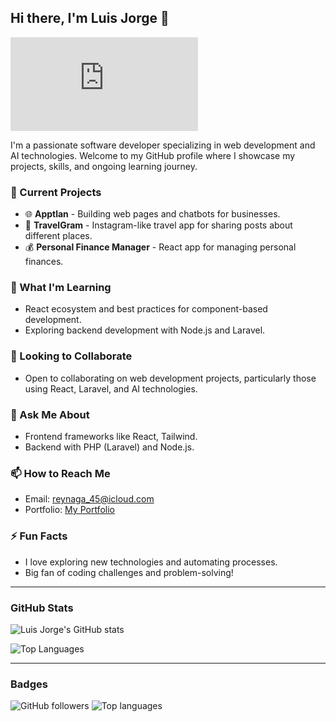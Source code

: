 ## Hi there, I'm Luis Jorge 👋

![Profile Banner](https://wallpapers.com/wallpapers/abstract-colorful-shapes-background-kwjzzwgqc2ol5jo0.html)

I'm a passionate software developer specializing in web development and AI technologies. Welcome to my GitHub profile where I showcase my projects, skills, and ongoing learning journey.


### 🔭 Current Projects
- 🌐 **Apptlan** - Building web pages and chatbots for businesses.
- 📱 **TravelGram** - Instagram-like travel app for sharing posts about different places.
- 💰 **Personal Finance Manager** - React app for managing personal finances.

### 🌱 What I'm Learning
- React ecosystem and best practices for component-based development.
- Exploring backend development with Node.js and Laravel.

### 👯 Looking to Collaborate
- Open to collaborating on web development projects, particularly those using React, Laravel, and AI technologies.

### 💬 Ask Me About
- Frontend frameworks like React, Tailwind.
- Backend with PHP (Laravel) and Node.js.

### 📫 How to Reach Me
- Email: reynaga_45@icloud.com
- Portfolio: [My Portfolio](https://my-portfolio-phi-nine-31.vercel.app/)

### ⚡ Fun Facts
- I love exploring new technologies and automating processes.
- Big fan of coding challenges and problem-solving!

---


### GitHub Stats

![Luis Jorge's GitHub stats](https://github-readme-stats.vercel.app/api?username=Polarking3503&show_icons=true&theme=radical)

![Top Languages](https://github-readme-stats.vercel.app/api/top-langs/?username=Polarking3503&layout=compact&theme=radical)

---

### Badges
![GitHub followers](https://img.shields.io/github/followers/Polarking3503?style=social)
![Top languages](https://img.shields.io/github/languages/top/Polarking3503/control-inventario)

